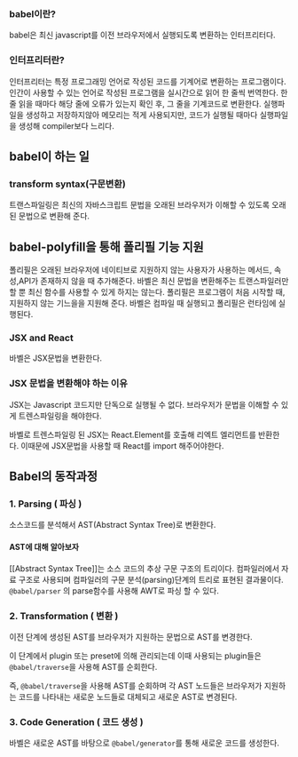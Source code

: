 ### babel이란?
babel은 최신 javascript를 이전 브라우저에서 실행되도록 변환하는 인터프리터다.

### 인터프리터란?
인터프리터는 특정 프로그래밍 언어로 작성된 코드를 기계어로 변환하는 프로그램이다.
인간이 사용할 수 있는 언어로 작성된 프로그램을 실시간으로 읽어 한 줄씩 번역한다.
한줄 읽을 때마다 해당 줄에 오류가 있는지 확인 후, 그 줄을 기계코드로 변환한다.
실행파일을 생성하고 저장하지않아 메모리는 적게 사용되지만, 코드가 실행될 때마다 실행파일을 생성해 compiler보다 느리다.

## babel이 하는 일
### transform syntax(구문변환)
트랜스파일링은 최신의 자바스크립트 문법을 오래된 브라우저가 이해할 수 있도록 오래된 문법으로 변환해 준다.

## babel-polyfill을 통해 폴리필 기능 지원
폴리필은 오래된 브라우저에 네이티브로 지원하지 않는 사용자가 사용하는 메서드, 속성,API가 존재하지 않을 때 추가해준다.
바벨은 최신 문법을 변환해주는 트랜스파일러만 할 뿐 최신 함수를 사용할 수 있게 하지는 않는다.
폴리필은 프로그램이 처음 시작할 때, 지원하지 않는 기느을을 지원해 준다.
바벨은 컴파일 때 실행되고 폴리필은 런타임에 실행된다.

### JSX and React
바벨은 JSX문법을 변환한다.


### JSX 문법을 변환해야 하는 이유
JSX는 Javascript 코드지만 단독으로 실행될 수 없다.
브라우저가 문법을 이해할 수 있게 트렌스파일링을 해야한다.

바벨로 트렌스파일링 된 JSX는 React.Element를 호출해 리엑트 엘리먼트를 반환한다.
이때문에 JSX문법을 사용할 때 React를 import 해주어야한다.

## Babel의 동작과정
### 1. Parsing ( 파싱 )
소스코드를 분석해서 AST(Abstract Syntax Tree)로 변환한다.

#### AST에 대해 알아보자
[[Abstract Syntax Tree]]는 소스 코드의 추상 구문 구조의 트리이다.
컴파일러에서 자료 구조로 사용되며 컴파일러의 구문 분석(parsing)단계의 트리로 표현된 결과물이다.
`@babel/parser` 의 parse함수를 사용해 AWT로 파싱 할 수 있다.

### 2. Transformation ( 변환 )
이전 단계에 생성된 AST를 브라우저가 지원하는 문법으로 AST를 변경한다.

이 단계에서 plugin 또는 preset에 의해 관리되는데 이때 사용되는 plugin들은 `@babel/traverse`을 사용해 AST를 순회한다.

즉, `@babel/traverse`을 사용해  AST를 순회하며 각 AST 노드들은 브라우저가 지원하는 코드를 나타내는 새로운 노드들로 대체되고 새로운 AST로 변경된다.

### 3. Code Generation ( 코드 생성 )
바벨은 새로운 AST를 바탕으로 `@babel/generator`를 통해 새로운 코드를 생성한다.

